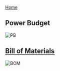 [Home](/index.md)


## Power Budget
![PB](https://github.com/Team-309-Weather-Station/EGR314-Spring2024-Team309.github.io/assets/157083379/27935a94-fb87-46d3-ae08-a019e0be7e1c)


## [Bill of Materials](https://docs.google.com/spreadsheets/d/1t2ft6POlQOHWxzSHua7qpe4oo7F90Wr8/edit#gid=70035195)

![BOM](https://github.com/Team-309-Weather-Station/EGR314-Spring2024-Team309.github.io/assets/157083379/71266d87-fd8e-410e-ba64-95c9708e8722)
